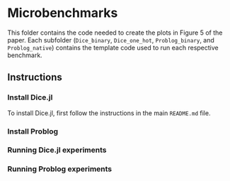 # Microbenchmarks

This folder contains the code needed to create the plots in Figure 5 of the paper. Each subfolder (`Dice_binary`, `Dice_one_hot`, `Problog_binary`, and `Problog_native`) contains the template code used to run each respective benchmark.

## Instructions

### Install Dice.jl
To install Dice.jl, first follow the instructions in the main `README.md` file.

### Install Problog

### Running Dice.jl experiments

### Running Problog experiments



